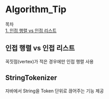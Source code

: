 # Algorithm_Tip

목차  
[1. 인접 행렬 vs 인접 리스트](#인접-행렬-vs-인접-리스트)

## 인접 행렬 vs 인접 리스트

꼭짓점(vertex)가 적은 경우에만 인접 행렬 사용


## StringTokenizer

자바에서 String을 Token 단위로 끊어주는 기능 제공  

